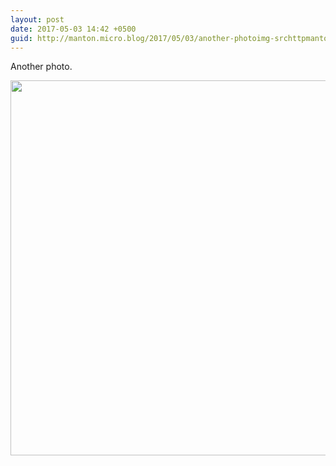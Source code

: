 ```yaml
---
layout: post
date: 2017-05-03 14:42 +0500
guid: http://manton.micro.blog/2017/05/03/another-photoimg-srchttpmantonmicrobloguploadsjpg.html
---
```

Another photo.

<img src="http://manton.micro.blog/uploads/2017/2524943013.jpg" width="600" height="600" style="height: auto" />
